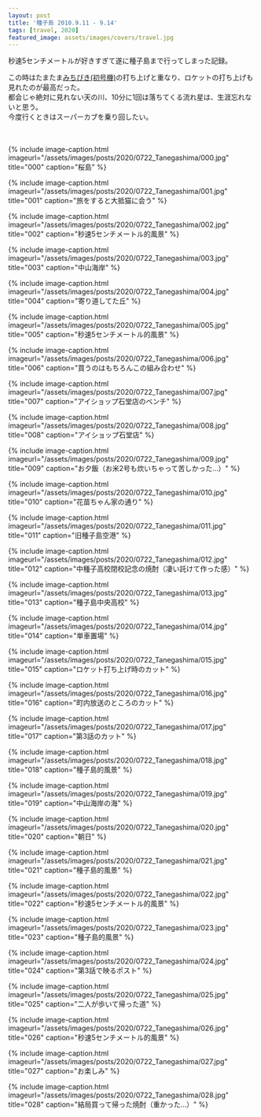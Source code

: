 ```yaml
---
layout: post
title: '種子島 2010.9.11 - 9.14'
tags: [travel, 2020]
featured_image: assets/images/covers/travel.jpg
---
```


秒速5センチメートルが好きすぎて遂に種子島まで行ってしまった記録。 
 
この時はたまたま[みちびき(初号機)](https://qzss.go.jp/overview/services/sv01_what.html)の打ち上げと重なり、ロケットの打ち上げも見れたのが最高だった。  
都会じゃ絶対に見れない天の川、10分に1回は落ちてくる流れ星は、生涯忘れないと思う。  
今度行くときはスーパーカブを乗り回したい。  
<br>
<br>

{% include image-caption.html imageurl="/assets/images/posts/2020/0722_Tanegashima/000.jpg" title="000" caption="桜島" %}

{% include image-caption.html imageurl="/assets/images/posts/2020/0722_Tanegashima/001.jpg" title="001" caption="旅をすると大抵猫に会う" %}

{% include image-caption.html imageurl="/assets/images/posts/2020/0722_Tanegashima/002.jpg" title="002" caption="秒速5センチメートル的風景" %}

{% include image-caption.html imageurl="/assets/images/posts/2020/0722_Tanegashima/003.jpg" title="003" caption="中山海岸" %}

{% include image-caption.html imageurl="/assets/images/posts/2020/0722_Tanegashima/004.jpg" title="004" caption="寄り道してた丘" %}

{% include image-caption.html imageurl="/assets/images/posts/2020/0722_Tanegashima/005.jpg" title="005" caption="秒速5センチメートル的風景" %}

{% include image-caption.html imageurl="/assets/images/posts/2020/0722_Tanegashima/006.jpg" title="006" caption="買うのはもちろんこの組み合わせ" %}

{% include image-caption.html imageurl="/assets/images/posts/2020/0722_Tanegashima/007.jpg" title="007" caption="アイショップ石堂店のベンチ" %}

{% include image-caption.html imageurl="/assets/images/posts/2020/0722_Tanegashima/008.jpg" title="008" caption="アイショップ石堂店" %}

{% include image-caption.html imageurl="/assets/images/posts/2020/0722_Tanegashima/009.jpg" title="009" caption="お夕飯（お米2号も炊いちゃって苦しかった…）" %}

{% include image-caption.html imageurl="/assets/images/posts/2020/0722_Tanegashima/010.jpg" title="010" caption="花苗ちゃん家の通り" %}

{% include image-caption.html imageurl="/assets/images/posts/2020/0722_Tanegashima/011.jpg" title="011" caption="旧種子島空港" %}

{% include image-caption.html imageurl="/assets/images/posts/2020/0722_Tanegashima/012.jpg" title="012" caption="中種子高校閉校記念の焼酎（凄い託けて作った感）" %}

{% include image-caption.html imageurl="/assets/images/posts/2020/0722_Tanegashima/013.jpg" title="013" caption="種子島中央高校" %}

{% include image-caption.html imageurl="/assets/images/posts/2020/0722_Tanegashima/014.jpg" title="014" caption="単車置場" %}

{% include image-caption.html imageurl="/assets/images/posts/2020/0722_Tanegashima/015.jpg" title="015" caption="ロケット打ち上げ時のカット" %}

{% include image-caption.html imageurl="/assets/images/posts/2020/0722_Tanegashima/016.jpg" title="016" caption="町内放送のところのカット" %}

{% include image-caption.html imageurl="/assets/images/posts/2020/0722_Tanegashima/017.jpg" title="017" caption="第3話のカット" %}

{% include image-caption.html imageurl="/assets/images/posts/2020/0722_Tanegashima/018.jpg" title="018" caption="種子島的風景" %}

{% include image-caption.html imageurl="/assets/images/posts/2020/0722_Tanegashima/019.jpg" title="019" caption="中山海岸の海" %}

{% include image-caption.html imageurl="/assets/images/posts/2020/0722_Tanegashima/020.jpg" title="020" caption="朝日" %}

{% include image-caption.html imageurl="/assets/images/posts/2020/0722_Tanegashima/021.jpg" title="021" caption="種子島的風景" %}

{% include image-caption.html imageurl="/assets/images/posts/2020/0722_Tanegashima/022.jpg" title="022" caption="秒速5センチメートル的風景" %}

{% include image-caption.html imageurl="/assets/images/posts/2020/0722_Tanegashima/023.jpg" title="023" caption="種子島的風景" %}

{% include image-caption.html imageurl="/assets/images/posts/2020/0722_Tanegashima/024.jpg" title="024" caption="第3話で映るポスト" %}

{% include image-caption.html imageurl="/assets/images/posts/2020/0722_Tanegashima/025.jpg" title="025" caption="二人が歩いて帰った道" %}

{% include image-caption.html imageurl="/assets/images/posts/2020/0722_Tanegashima/026.jpg" title="026" caption="秒速5センチメートル的風景" %}

{% include image-caption.html imageurl="/assets/images/posts/2020/0722_Tanegashima/027.jpg" title="027" caption="お楽しみ" %}

{% include image-caption.html imageurl="/assets/images/posts/2020/0722_Tanegashima/028.jpg" title="028" caption="結局買って帰った焼酎（重かった…）" %}